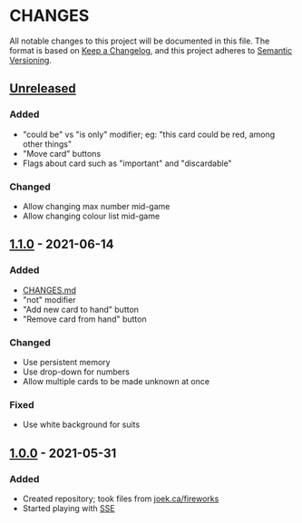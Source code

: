 # CHANGES

All notable changes to this project will be documented in this file. The format is based on [Keep a Changelog](https://keepachangelog.com/en/1.0.0/), and this project adheres to [Semantic Versioning](https://semver.org/spec/v2.0.0.html).

## [Unreleased]
### Added
+ "could be" vs "is only" modifier; eg: "this card could be red, among other things"
+ "Move card" buttons
+ Flags about card such as "important" and "discardable"

### Changed
+ Allow changing max number mid-game
+ Allow changing colour list mid-game

## [1.1.0] - 2021-06-14
### Added
+ [CHANGES.md](./CHANGES.md)
+ "not" modifier
+ "Add new card to hand" button
+ "Remove card from hand" button

### Changed
+ Use persistent memory
+ Use drop-down for numbers
+ Allow multiple cards to be made unknown at once

### Fixed
+ Use white background for suits

## [1.0.0] - 2021-05-31
### Added
+ Created repository; took files from [joek.ca/fireworks](https://web.archive.org/web/20210614133328/https://joekoop.com/fireworks)
+ Started playing with [SSE](https://developer.mozilla.org/en-US/docs/Web/API/Server-sent_events)

[Unreleased]: https://github.com/jkoop/fireworks/compare/v1.1.0...HEAD
[1.1.0]: https://github.com/jkoop/fireworks/compare/v1.0.0...v1.1.0
[1.0.0]: https://github.com/jkoop/fireworks/releases/tag/v1.0.0
